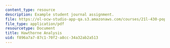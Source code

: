 ```yaml
---
content_type: resource
description: Example student journal assignment.
file: https://ol-ocw-studio-app-qa.s3.amazonaws.com/courses/21l-430-popular-narrative-masterminds-fall-2004/f896a7a787c170f2a8cc34a32ab2a513_MIT21L_430F04_hawt_ana.pdf
file_type: application/pdf
resourcetype: Document
title: Hawthorne Analysis
uid: f896a7a7-87c1-70f2-a8cc-34a32ab2a513
---
```

